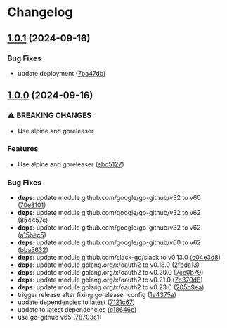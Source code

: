 # Changelog

## [1.0.1](https://github.com/Jmainguy/ghReview/compare/v1.0.0...v1.0.1) (2024-09-16)


### Bug Fixes

* update deployment ([7ba47db](https://github.com/Jmainguy/ghReview/commit/7ba47db59279986bfe1e6f60949215aec90c6b56))

## [1.0.0](https://github.com/Jmainguy/ghReview/compare/v0.0.7...v1.0.0) (2024-09-16)


### ⚠ BREAKING CHANGES

* Use alpine and goreleaser

### Features

* Use alpine and goreleaser ([ebc5127](https://github.com/Jmainguy/ghReview/commit/ebc5127cecae47ed6d0f132933d96ae2f856d989))


### Bug Fixes

* **deps:** update module github.com/google/go-github/v32 to v60 ([70e8101](https://github.com/Jmainguy/ghReview/commit/70e81013cb8f66376638d19b701fdcf2361a90db))
* **deps:** update module github.com/google/go-github/v32 to v62 ([854457c](https://github.com/Jmainguy/ghReview/commit/854457c30b024f68a954dc25ead3fa5d5c30ad2f))
* **deps:** update module github.com/google/go-github/v32 to v62 ([a15bec5](https://github.com/Jmainguy/ghReview/commit/a15bec50992df396216e5cc5eb9a71aaa3261afc))
* **deps:** update module github.com/google/go-github/v60 to v62 ([bba5632](https://github.com/Jmainguy/ghReview/commit/bba56320ac740fb10dc5fe3c68930356a99fc860))
* **deps:** update module github.com/slack-go/slack to v0.13.0 ([c04e3d8](https://github.com/Jmainguy/ghReview/commit/c04e3d8e91961c0db8e09a98956195f71a20efa9))
* **deps:** update module golang.org/x/oauth2 to v0.18.0 ([2fbda13](https://github.com/Jmainguy/ghReview/commit/2fbda13f960d5a2665cf7ba88fe2d0b504e08138))
* **deps:** update module golang.org/x/oauth2 to v0.20.0 ([7ce0b79](https://github.com/Jmainguy/ghReview/commit/7ce0b79cb6c2cb2b34b72c4456d73d4a00725815))
* **deps:** update module golang.org/x/oauth2 to v0.21.0 ([7b370d8](https://github.com/Jmainguy/ghReview/commit/7b370d80e271aa56335d8bba8c79a1cbab287c52))
* **deps:** update module golang.org/x/oauth2 to v0.23.0 ([205b9ea](https://github.com/Jmainguy/ghReview/commit/205b9eac2f174c60b849f307ddb4815cab189677))
* trigger release after fixing goreleaser config ([1e4375a](https://github.com/Jmainguy/ghReview/commit/1e4375a138dea0c1787b7110208b9e93599affe4))
* update dependencies to latest ([7121c67](https://github.com/Jmainguy/ghReview/commit/7121c67fbda7562c1817335f02dcd850a16c9239))
* update to latest dependencies ([c18646e](https://github.com/Jmainguy/ghReview/commit/c18646efda18deb2aa610a82bf4ec1fc62a1d9b1))
* use go-github v65 ([78703c1](https://github.com/Jmainguy/ghReview/commit/78703c109542a7aca124348bb9bb8c6df1643de5))
